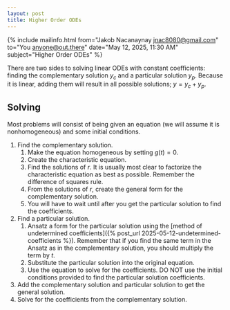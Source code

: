 ```yaml
---
layout: post
title: Higher Order ODEs
---
```


{% include mailinfo.html from="Jakob Nacanaynay <jnac8080@gmail.com>" to="You <anyone@out.there>" date="May 12, 2025, 11:30 AM" subject="Higher Order ODEs" %}

There are two sides to solving linear ODEs with constant coefficients: finding the complementary solution $y_c$ and a particular solution $y_p$. Because it is linear, adding them will result in all possible solutions; $y = y_c + y_p$.

## Solving

Most problems will consist of being given an equation (we will assume it is nonhomogeneous) and some initial conditions.

1. Find the complementary solution.
   1. Make the equation homogeneous by setting $g(t)=0$.
   2. Create the characteristic equation.
   3. Find the solutions of $r$. It is usually most clear to factorize the characteristic equation as best as possible. Remember the difference of squares rule.
   4. From the solutions of $r$, create the general form for the complementary solution.
   5. You will have to wait until after you get the particular solution to find the coefficients.
2. Find a particular solution.
   1. Ansatz a form for the particular solution using the [method of undetermined coefficients]({% post_url 2025-05-12-undetermined-coefficients %}). Remember that if you find the same term in the Ansatz as in the complementary solution, you should multiply the term by $t$.
   2. Substitute the particular solution into the original equation.
   3. Use the equation to solve for the coefficients. DO NOT use the initial conditions provided to find the particular solution coefficients.
3. Add the complementary solution and particular solution to get the general solution.
4. Solve for the coefficients from the complementary solution.
